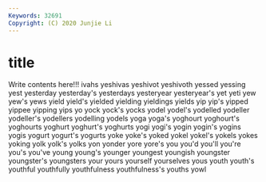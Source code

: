 ```yaml
---
Keywords: 32691
Copyright: (C) 2020 Junjie Li
---
```


# title

Write contents here!!!
ivahs 
yeshivas
yeshivot 
yeshivoth 
yessed 
yessing 
yest 
yesterday 
yesterday's 
yesterdays 
yesteryear 
yesteryear's
yet 
yeti 
yew 
yew's 
yews 
yield 
yield's 
yielded 
yielding 
yieldings
yields 
yip 
yip's 
yipped 
yippee 
yipping 
yips 
yo 
yock 
yock's
yocks 
yodel 
yodel's 
yodelled 
yodeller 
yodeller's 
yodellers 
yodelling 
yodels 
yoga
yoga's 
yoghourt 
yoghourt's 
yoghourts 
yoghurt 
yoghurt's 
yoghurts 
yogi 
yogi's 
yogin
yogin's 
yogins 
yogis 
yogurt 
yogurt's 
yogurts 
yoke 
yoke's 
yoked 
yokel
yokel's 
yokels 
yokes 
yoking 
yolk 
yolk's 
yolks 
yon 
yonder 
yore
yore's 
you 
you'd 
you'll 
you're 
you's 
you've 
young 
young's 
younger
youngest 
youngish 
youngster 
youngster's 
youngsters 
your 
yours 
yourself 
yourselves 
yous
youth 
youth's 
youthful 
youthfully 
youthfulness 
youthfulness's 
youths 
yowl 
